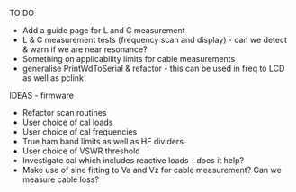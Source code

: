 TO DO
   - Add a guide page for L and C measurement
   -  L & C measurement tests (frequency scan and display) - can we detect & warn if we are near resonance?
   - Something on applicability limits for cable measurements
   - generalise PrintWdToSerial & refactor - this can be used in freq to LCD as well as pclink
   

IDEAS - firmware
  - Refactor scan routines
  - User choice of cal loads
  - User choice of cal frequencies
  - True ham band limits as well as HF dividers
  - User choice of VSWR threshold
  - Investigate cal which includes reactive loads - does it help?
  - Make use of sine fitting to Va and Vz for cable measurement? Can we measure cable loss?


